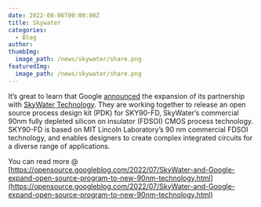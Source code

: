 ```yaml
---
date: 2022-08-06T00:00:00Z
title: Skywater
categories:
  - Blog
author: 
thumbImg:
  image_path: /news/skywater/share.png
featuredImg:
  image_path: /news/skywater/share.png
---
```


It’s great to learn that Google [announced](https://www.skywatertechnology.com/skywater-receives-funding-from-dod-partners-with-google-to-facilitate-open-source-design-for-its-new-90-nm-technology-offering/) the expansion of its partnership with [SkyWater Technology](https://www.skywatertechnology.com/). They are working together to release an open source process design kit (PDK) for SKY90-FD, SkyWater’s commercial 90nm fully depleted silicon on insulator (FDSOI) CMOS process technology. SKY90-FD is based on MIT Lincoln Laboratory’s 90 nm commercial FDSOI technology, and enables designers to create complex integrated circuits for a diverse range of applications.

You can read more @ [https://opensource.googleblog.com/2022/07/SkyWater-and-Google-expand-open-source-program-to-new-90nm-technology.html](https://opensource.googleblog.com/2022/07/SkyWater-and-Google-expand-open-source-program-to-new-90nm-technology.html)